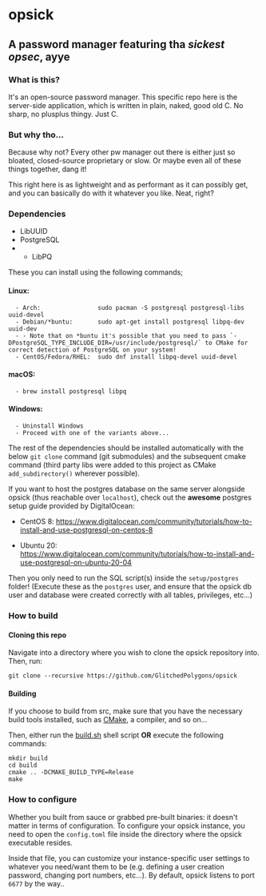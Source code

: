 # opsick
## A password manager featuring tha _sickest opsec_, ayye

### What is this?
It's an open-source password manager. This specific repo here is the server-side application, which is written in plain, naked, good old C. No sharp, no plusplus thingy. Just C.

### But why tho...
Because why not? Every other pw manager out there is either just so bloated, closed-source proprietary or slow. Or maybe even all of these things together, dang it!

This right here is as lightweight and as performant as it can possibly get, and you can basically do with it whatever you like. Neat, right?

### Dependencies
* LibUUID
* PostgreSQL
* * LibPQ

These you can install using the following commands;

#### Linux:
      - Arch:                sudo pacman -S postgresql postgresql-libs uuid-devel
      - Debian/*buntu:       sudo apt-get install postgresql libpq-dev uuid-dev
      - - Note that on *buntu it's possible that you need to pass `-DPostgreSQL_TYPE_INCLUDE_DIR=/usr/include/postgresql/` to CMake for correct detection of PostgreSQL on your system!
      - CentOS/Fedora/RHEL:  sudo dnf install libpq-devel uuid-devel
#### macOS:
      - brew install postgresql libpq
#### Windows:
      - Uninstall Windows
      - Proceed with one of the variants above...
      
The rest of the dependencies should be installed automatically with the below `git clone` command (git submodules) and the subsequent cmake command (third party libs were added to this project as CMake `add_subdirectory()` wherever possible).

If you want to host the postgres database on the same server alongside opsick (thus reachable over `localhost`), check out the **awesome** postgres setup guide provided by DigitalOcean:

- CentOS 8: 
https://www.digitalocean.com/community/tutorials/how-to-install-and-use-postgresql-on-centos-8

- Ubuntu 20:   
https://www.digitalocean.com/community/tutorials/how-to-install-and-use-postgresql-on-ubuntu-20-04

Then you only need to run the SQL script(s) inside the `setup/postgres` folder! 
(Execute these as the `postgres` user, and ensure that the opsick db user and database were created correctly with all tables, privileges, etc...)

### How to build

#### Cloning this repo

Navigate into a directory where you wish to clone the opsick repository into. Then, run:

`git clone --recursive https://github.com/GlitchedPolygons/opsick`

#### Building

If you choose to build from src, make sure that you have the necessary build tools installed, such as [CMake](https://cmake.org), a compiler, and so on...

Then, either run the [build.sh](https://github.com/GlitchedPolygons/opsick/blob/master/build.sh) shell script **OR** execute the following commands:

```
mkdir build
cd build
cmake .. -DCMAKE_BUILD_TYPE=Release
make
```

### How to configure

Whether you built from sauce or grabbed pre-built binaries: it doesn't matter in terms of configuration. To configure your opsick instance, you need to open the `config.toml` file inside the directory where the opsick executable resides.

Inside that file, you can customize your instance-specific user settings to whatever you need/want them to be (e.g. defining a user creation password, changing port numbers, etc...).
By default, opsick listens to port `6677` by the way..
